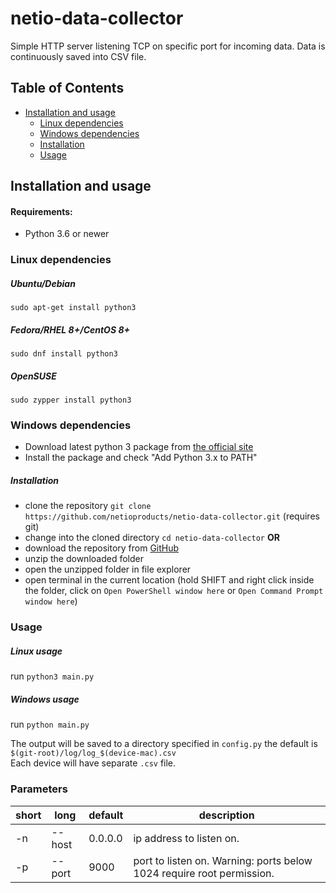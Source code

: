 
# netio-data-collector
Simple HTTP server listening TCP on specific port for incoming data. Data is continuously saved into CSV file.

## Table of Contents
- [Installation and usage](#Installation-and-usage)
    - [Linux dependencies](#Linux-dependencies)
    - [Windows dependencies](#Windows-dependencies)
    - [Installation](#Installation)
    - [Usage](#Usage)

## Installation and usage

#### Requirements:
- Python 3.6 or newer
### Linux dependencies
##### Ubuntu/Debian
```
sudo apt-get install python3
```

##### Fedora/RHEL 8+/CentOS 8+
```
sudo dnf install python3
```

##### OpenSUSE
```
sudo zypper install python3
```

### Windows dependencies
- Download latest python 3 package from [the official site](https://www.python.org/downloads/)
- Install the package and check "Add Python 3.x to PATH"

##### Installation
- clone the repository `git clone https://github.com/netioproducts/netio-data-collector.git` (requires git)
- change into the cloned directory `cd netio-data-collector`
**OR**
- download the repository from [GitHub](https://github.com/netioproducts/netio-data-collector.git)
- unzip the downloaded folder
- open the unzipped folder in file explorer
- open terminal in the current location (hold SHIFT and right click inside the folder, click on `Open PowerShell window here` or `Open Command Prompt window here`)

### Usage

##### Linux usage
run `python3 main.py`

##### Windows usage
run `python main.py`

The output will be saved to a directory specified in `config.py`  the default is `$(git-root)/log/log_$(device-mac).csv`  
Each device will have separate `.csv` file.


### Parameters
| short |  long  | default | description |
|-------|--------|---------|-------------|
|  -n   | --host | 0.0.0.0 | ip address to listen on. |
|  -p   | --port | 9000    | port to listen on. Warning: ports  below 1024 require root permission. |
